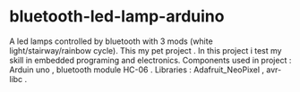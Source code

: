 # bluetooth-led-lamp-arduino
A led lamps controlled by bluetooth with 3 mods (white light/stairway/rainbow cycle).
This my pet project . In this project i test my skill in embedded programing and electronics.
Components used in project : Arduin uno , bluetooth module HC-06 .
Libraries : Adafruit_NeoPixel , avr-libc .
